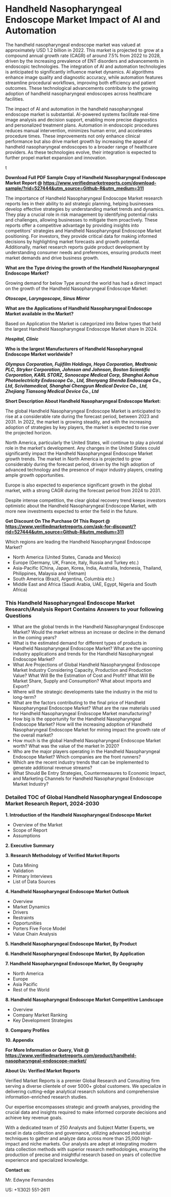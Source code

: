 <meta name="title" content="Global Handheld Nasopharyngeal Endoscope Market Impact of AI and Automation"><meta name="description" content="The handheld nasopharyngeal endoscope market was valued at approximately USD 1.2 billion in 2022. This market is projected to grow at a compound annual growth rate (CA"><meta name="title" content="Handheld Nasopharyngeal Endoscope Market Size, Share, Scope, Trends, Growth, Opportunities, Analysis, Forecast"><h1>Handheld Nasopharyngeal Endoscope Market Impact of AI and Automation</h1><p>The handheld nasopharyngeal endoscope market was valued at approximately USD 1.2 billion in 2022. This market is projected to grow at a compound annual growth rate (CAGR) of around 7.5% from 2022 to 2028, driven by the increasing prevalence of ENT disorders and advancements in endoscopic technologies. The integration of AI and automation technologies is anticipated to significantly influence market dynamics. AI algorithms enhance image quality and diagnostic accuracy, while automation features streamline procedural workflows, improving both efficiency and patient outcomes. These technological advancements contribute to the growing adoption of handheld nasopharyngeal endoscopes across healthcare facilities.</p><p>The impact of AI and automation in the handheld nasopharyngeal endoscope market is substantial. AI-powered systems facilitate real-time image analysis and decision support, enabling more precise diagnostics and personalized treatment plans. Automation in endoscopic procedures reduces manual intervention, minimizes human error, and accelerates procedure times. These improvements not only enhance clinical performance but also drive market growth by increasing the appeal of handheld nasopharyngeal endoscopes to a broader range of healthcare providers. As these technologies evolve, their integration is expected to further propel market expansion and innovation.</p>t</p><p id="" class=""><strong>Download Full PDF Sample Copy of Handheld Nasopharyngeal Endoscope Market Report @ <a href="https://www.verifiedmarketreports.com/download-sample/?rid=527444&utm_source=Github-R&utm_medium=311" target="_blank">https://www.verifiedmarketreports.com/download-sample/?rid=527444&utm_source=Github-R&utm_medium=311</a></strong></p><p>The importance of&nbsp;Handheld Nasopharyngeal Endoscope Market research reports lies in their ability to aid strategic planning, helping businesses develop effective strategies by understanding market trends and dynamics. They play a crucial role in risk management by identifying potential risks and challenges, allowing businesses to mitigate them proactively. These reports offer a competitive advantage by providing insights into competitors' strategies and Handheld Nasopharyngeal Endoscope Market positioning. For investors, they provide critical data for making informed decisions by highlighting market forecasts and growth potential. Additionally, market research reports guide product development by understanding consumer needs and preferences, ensuring products meet market demands and drive business growth.</p><p><strong>What are the&nbsp;Type driving the growth of the Handheld Nasopharyngeal Endoscope Market?</strong></p><p id="" class="">Growing demand for below Type around the world has had a direct impact on the growth of the Handheld Nasopharyngeal Endoscope Market:</p><em><strong>Otoscope, Laryngoscope, Sinus Mirror</strong></em></p><strong>What are the&nbsp;Applications&nbsp;of Handheld Nasopharyngeal Endoscope Market available in the Market?</strong></p><p id="" class="">Based on Application the Market is categorized into Below types that held the largest Handheld Nasopharyngeal Endoscope Market share In 2024.</p><em><strong>Hospital, Clinic</strong></em></p><strong>Who is the largest Manufacturers of Handheld Nasopharyngeal Endoscope Market worldwide?</strong></p><p><em><strong>Olympus Corporation, Fujifilm Holdings, Hoya Corporation, Medtronic PLC, Stryker Corporation, Johnson and Johnson, Boston Scientific Corporation, KARL STORZ, Sonoscape Medical Corp, Shanghai Aohua Photoelectricity Endoscope Co., Ltd, Shenyang Shenda Endoscope Co., Ltd, Scivitamedical, Shanghai Chengyun Medical Device Co., Ltd, Zhejiang Tiansong Medical Device Co., Ltd</strong></em></p><p id="" class=""><strong>Short Description About Handheld Nasopharyngeal Endoscope Market:</strong></p><p>The global Handheld Nasopharyngeal Endoscope Market is anticipated to rise at a considerable rate during the forecast period, between 2023 and 2031. In 2022, the market is growing steadily, and with the increasing adoption of strategies by key players, the market is expected to rise over the projected horizon.</p><p>North America, particularly the United States, will continue to play a pivotal role in the market's development. Any changes in the United States could significantly impact the Handheld Nasopharyngeal Endoscope Market growth trends. The market in North America is projected to grow considerably during the forecast period, driven by the high adoption of advanced technology and the presence of major industry players, creating ample growth opportunities.</p><p>Europe is also expected to experience significant growth in the global market, with a strong CAGR during the forecast period from 2024 to 2031.</p><p>Despite intense competition, the clear global recovery trend keeps investors optimistic about the Handheld Nasopharyngeal Endoscope Market, with more new investments expected to enter the field in the future.</p><p id="" class=""><strong>Get Discount On The Purchase Of This Report @ <a href="https://www.verifiedmarketreports.com/ask-for-discount/?rid=527444&utm_source=Github-R&utm_medium=311" target="_blank">https://www.verifiedmarketreports.com/ask-for-discount/?rid=527444&utm_source=Github-R&utm_medium=311</a></strong></p>Which regions are leading the Handheld Nasopharyngeal Endoscope Market?</p><ul><li>North America (United States, Canada and Mexico)</li><li>Europe (Germany, UK, France, Italy, Russia and Turkey etc.)</li><li>Asia-Pacific (China, Japan, Korea, India, Australia, Indonesia, Thailand, Philippines, Malaysia and Vietnam)</li><li>South America (Brazil, Argentina, Columbia etc.)</li><li>Middle East and Africa (Saudi Arabia, UAE, Egypt, Nigeria and South Africa)</li></ul><h3 id="" class="">This Handheld Nasopharyngeal Endoscope Market Research/Analysis Report Contains Answers to your following Questions</h3><ul><li>What are the global trends in the Handheld Nasopharyngeal Endoscope Market? Would the market witness an increase or decline in the demand in the coming years?</li><li>What is the estimated demand for different types of products in Handheld Nasopharyngeal Endoscope Market? What are the upcoming industry applications and trends for the Handheld Nasopharyngeal Endoscope Market?</li><li>What Are Projections of Global Handheld Nasopharyngeal Endoscope Market Industry Considering Capacity, Production and Production Value? What Will Be the Estimation of Cost and Profit? What Will Be Market Share, Supply and Consumption? What about imports and Export?</li><li>Where will the strategic developments take the industry in the mid to long-term?</li><li>What are the factors contributing to the final price of Handheld Nasopharyngeal Endoscope Market? What are the raw materials used for Handheld Nasopharyngeal Endoscope Market manufacturing?</li><li>How big is the opportunity for the Handheld Nasopharyngeal Endoscope Market? How will the increasing adoption of Handheld Nasopharyngeal Endoscope Market for mining impact the growth rate of the overall market?</li><li>How much is the global Handheld Nasopharyngeal Endoscope Market worth? What was the value of the market In 2020?</li><li>Who are the major players operating in the Handheld Nasopharyngeal Endoscope Market? Which companies are the front runners?</li><li>Which are the recent industry trends that can be implemented to generate additional revenue streams?</li><li>What Should Be Entry Strategies, Countermeasures to Economic Impact, and Marketing Channels for Handheld Nasopharyngeal Endoscope Market Industry?</li></ul><h3 id="" class="">Detailed TOC of Global Handheld Nasopharyngeal Endoscope Market Research Report, 2024-2030</h3><p id="" class=""><strong>1. Introduction of the Handheld Nasopharyngeal Endoscope Market</strong></p><ul><li>Overview of the Market</li><li>Scope of Report</li><li>Assumptions</li></ul><p id="" class=""><strong>2. Executive Summary</strong></p><p id="" class=""><strong>3. Research Methodology of Verified Market Reports</strong></p><ul><li>Data Mining</li><li>Validation</li><li>Primary Interviews</li><li>List of Data Sources</li></ul><p id="" class=""><strong>4. Handheld Nasopharyngeal Endoscope Market Outlook</strong></p><ul><li>Overview</li><li>Market Dynamics</li><li>Drivers</li><li>Restraints</li><li>Opportunities</li><li>Porters Five Force Model</li><li>Value Chain Analysis</li></ul><p id="" class=""><strong>5. Handheld Nasopharyngeal Endoscope Market, By Product</strong></p><p id="" class=""><strong>6. Handheld Nasopharyngeal Endoscope Market, By Application</strong></p><p id="" class=""><strong>7. Handheld Nasopharyngeal Endoscope Market, By Geography</strong></p><ul><li>North America</li><li>Europe</li><li>Asia Pacific</li><li>Rest of the World</li></ul><p id="" class=""><strong>8. Handheld Nasopharyngeal Endoscope Market Competitive Landscape</strong></p><ul><li>Overview</li><li>Company Market Ranking</li><li>Key Development Strategies</li></ul><p id="" class=""><strong>9. Company Profiles</strong></p><p id="" class=""><strong>10. Appendix</strong></p><p id="" class=""><strong>For More Information or Query, Visit @ <a href="https://www.verifiedmarketreports.com/product/handheld-nasopharyngeal-endoscope-market/" target="_blank">https://www.verifiedmarketreports.com/product/handheld-nasopharyngeal-endoscope-market/</a></strong></p><p id="" class=""><strong>About Us: Verified Market Reports</strong></p><p id="" class="">Verified Market Reports is a premier Global Research and Consulting firm serving a diverse clientele of over 5000+ global customers. We specialize in delivering cutting-edge analytical research solutions and comprehensive information-enriched research studies.</p><p id="" class="">Our expertise encompasses strategic and growth analyses, providing the crucial data and insights required to make informed corporate decisions and achieve key revenue goals.</p><p id="" class="">With a dedicated team of 250 Analysts and Subject Matter Experts, we excel in data collection and governance, utilizing advanced industrial techniques to gather and analyze data across more than 25,000 high-impact and niche markets. Our analysts are adept at integrating modern data collection methods with superior research methodologies, ensuring the production of precise and insightful research based on years of collective experience and specialized knowledge.</p><p id="" class=""><strong>Contact us:</strong></p><p id="" class="">Mr. Edwyne Fernandes</p><p id="" class="">US: +1(302) 551-2611</p>